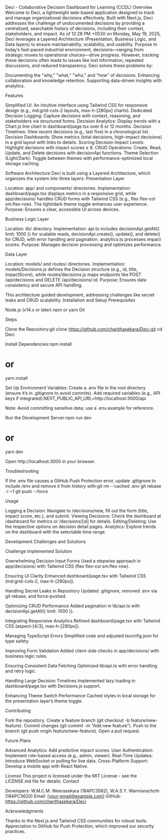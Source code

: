 Deci - Collaborative Decision Dashboard for Learning (CCDL)
Overview
Welcome to Deci, a lightweight web-based application designed to track and manage organizational decisions effectively. Built with Next.js, Deci addresses the challenge of undocumented decisions by providing a centralized, searchable history of decisions, including their context, stakeholders, and impact. As of 12:28 PM +0530 on Monday, May 19, 2025, Deci leverages a Layered Architecture (Presentation, Business Logic, and Data layers) to ensure maintainability, scalability, and usability.
Purpose
In today’s fast-paced industrial environment, decisions—ranging from strategic moves to operational choices—drive progress. However, tracking these decisions often leads to issues like lost information, repeated discussions, and reduced transparency. Deci solves these problems by:

Documenting the "why," "what," "who," and "how" of decisions.
Enhancing collaboration and knowledge retention.
Supporting data-driven insights with analytics.

Features

Simplified UI: An intuitive interface using Tailwind CSS for responsive design (e.g., md:grid-cols-2 layouts, max-h-[280px] charts).
Dedicated Decision Logging: Capture decisions with context, reasoning, and stakeholders via structured forms.
Decision Analytics: Display trends with a Chart.js line chart in dashboard/page.tsx over 6 or 12 months.
Decision Timelines: View recent decisions (e.g., last five) in a chronological list.
Decision Dashboards: Show metrics (total decisions, high-impact decisions) in a grid layout with links to details.
Scoring Decision Impact Levels: Highlight decisions with impact scores ≥ 8.
CRUD Operations: Create, Read, Update, and Delete decisions with decisionApi functions.
Theme Selection (Light/Dark): Toggle between themes with performance-optimized local storage caching.

Software Architecture
Deci is built using a Layered Architecture, which organizes the system into three layers:
Presentation Layer

Location: app/ and components/ directories.
Implementation: dashboard/page.tsx displays metrics in a responsive grid, while app/decisions/ handles CRUD forms with Tailwind CSS (e.g., flex flex-col sm:flex-row). The light/dark theme toggle enhances user experience.
Purpose: Ensures a clear, accessible UI across devices.

Business Logic Layer

Location: lib/ directory.
Implementation: api.ts includes decisionApi.getAll({ limit: 1000 }) for scalable reads, decisionApi.create(), update(), and delete() for CRUD, with error handling and pagination. analytics.ts processes impact scores.
Purpose: Manages decision processing and optimizes performance.

Data Layer

Location: models/ and routes/ directories.
Implementation: models/Decisions.js defines the Decision structure (e.g., id, title, impactScore), while routes/decisions.js maps endpoints like POST /api/decisions and DELETE /api/decisions/:id.
Purpose: Ensures data consistency and secure API handling.

This architecture guided development, addressing challenges like secret leaks and CRUD scalability.
Installation and Setup
Prerequisites

Node.js (v14.x or later)
npm or yarn
Git

Steps

Clone the Repository:git clone https://github.com/charithasekara/Deci.git
cd Deci


Install Dependencies:npm install
# or
yarn install


Set Up Environment Variables:
Create a .env file in the root directory (ensure it’s in .gitignore to avoid commits).
Add required variables (e.g., API keys if integrated):NEXT_PUBLIC_API_URL=http://localhost:3000/api


Note: Avoid committing sensitive data; use a .env.example for reference.


Run the Development Server:npm run dev
# or
yarn dev


Open http://localhost:3000 in your browser.



Troubleshooting

If the .env file causes a GitHub Push Protection error, update .gitignore to include /env and remove it from history with:git rm --cached .env
git rebase -i <commit-hash>~1
git push --force



Usage

Logging a Decision: Navigate to /decisions/new, fill out the form (title, impact score, etc.), and submit.
Viewing Decisions: Check the dashboard at /dashboard for metrics or /decisions/[id] for details.
Editing/Deleting: Use the respective options on decision detail pages.
Analytics: Explore trends on the dashboard with the selectable time range.

Development Challenges and Solutions



Challenge
Implemented Solution



Overwhelming Decision Input Forms
Used a stepwise approach in app/decisions/ with Tailwind CSS (flex flex-col sm:flex-row).


Ensuring UI Clarity
Enhanced dashboard/page.tsx with Tailwind CSS (md:grid-cols-2, max-h-[280px]).


Handling Secret Leaks in Repository
Updated .gitignore, removed .env via git rebase, and force-pushed.


Optimizing CRUD Performance
Added pagination in lib/api.ts with decisionApi.getAll({ limit: 1000 }).


Integrating Responsive Analytics
Refined dashboard/page.tsx with Tailwind CSS (aspect-[4/3], max-h-[280px]).


Managing TypeScript Errors
Simplified code and adjusted tsconfig.json for type safety.


Improving Form Validation
Added client-side checks in app/decisions/ with business logic rules.


Ensuring Consistent Data Fetching
Optimized lib/api.ts with error handling and retry logic.


Handling Large Decision Timelines
Implemented lazy loading in dashboard/page.tsx with Decisions.js support.


Enhancing Theme Switch Performance
Cached styles in local storage for the presentation layer’s theme toggle.


Contributing

Fork the repository.
Create a feature branch (git checkout -b feature/new-feature).
Commit changes (git commit -m "Add new feature").
Push to the branch (git push origin feature/new-feature).
Open a pull request.

Future Plans

Advanced Analytics: Add predictive impact scores.
User Authentication: Implement role-based access (e.g., admin, viewer).
Real-Time Updates: Introduce WebSocket or polling for live data.
Cross-Platform Support: Develop a mobile app with React Native.

License
This project is licensed under the MIT License - see the LICENSE.md file for details.
Contact

Developers: W.M.C.M. Weerasekara (18APC3582), W.A.S.Y. Wanniarachchi (18APC3620)
Email: [your-email@example.com]
GitHub: https://github.com/charithasekara/Deci

Acknowledgments

Thanks to the Next.js and Tailwind CSS communities for robust tools.
Appreciation to GitHub for Push Protection, which improved our security practices.

